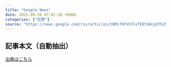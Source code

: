 ```yaml
---
title: "Google News"
date: 2025-09-28 07:01:20 +0900
categories: ["犯罪"]
source: "https://news.google.com/rss/articles/CBMif0FVX3lxTE8tUWcyOThJN2c4NXdKbFBiMnRPSFdZUS1pZWgydUhaQk9tYmlpcUctQ05uc08wazU0ZmJxR2tzdXhHZ0FBM0NBTzVwbU1wamptN1NuYmRiZEN2MkFBM1hRN3g2RGUzQlNtUTZWeFRORHBtTDI5cFZwN2xRR1FTYVU?oc=5"
---
```


## 記事本文（自動抽出）
<body class="y0K44d EA71Tc" id="readabilityBody"></body>

[出典はこちら](https://news.google.com/rss/articles/CBMif0FVX3lxTE8tUWcyOThJN2c4NXdKbFBiMnRPSFdZUS1pZWgydUhaQk9tYmlpcUctQ05uc08wazU0ZmJxR2tzdXhHZ0FBM0NBTzVwbU1wamptN1NuYmRiZEN2MkFBM1hRN3g2RGUzQlNtUTZWeFRORHBtTDI5cFZwN2xRR1FTYVU?oc=5)
